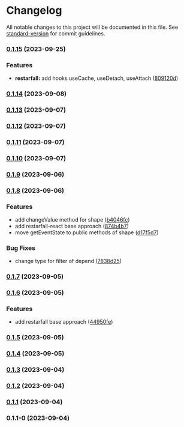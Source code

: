 # Changelog

All notable changes to this project will be documented in this file. See [standard-version](https://github.com/conventional-changelog/standard-version) for commit guidelines.

### [0.1.15](https://github.com/EvgenyiFedotov/restarfall/compare/v0.1.14...v0.1.15) (2023-09-25)


### Features

* **restarfall:** add hooks useCache, useDetach, useAttach ([809120d](https://github.com/EvgenyiFedotov/restarfall/commit/809120d4706ae84423203d8e2b5b0d269e806131))

### [0.1.14](https://github.com/EvgenyiFedotov/restarfall/compare/v0.1.13...v0.1.14) (2023-09-08)

### [0.1.13](https://github.com/EvgenyiFedotov/restarfall/compare/v0.1.12...v0.1.13) (2023-09-07)

### [0.1.12](https://github.com/EvgenyiFedotov/restarfall/compare/v0.1.11...v0.1.12) (2023-09-07)

### [0.1.11](https://github.com/EvgenyiFedotov/restarfall/compare/v0.1.10...v0.1.11) (2023-09-07)

### [0.1.10](https://github.com/EvgenyiFedotov/restarfall/compare/v0.1.9...v0.1.10) (2023-09-07)

### [0.1.9](https://github.com/EvgenyiFedotov/restarfall/compare/v0.1.8...v0.1.9) (2023-09-06)

### [0.1.8](https://github.com/EvgenyiFedotov/restarfall/compare/v0.1.7...v0.1.8) (2023-09-06)


### Features

* add changeValue method for shape ([b4046fc](https://github.com/EvgenyiFedotov/restarfall/commit/b4046fcf59f5542ae8feb9857d5b70be4f991a5f))
* add restarfall-react base approach ([874b4b7](https://github.com/EvgenyiFedotov/restarfall/commit/874b4b7604d655c92b3adccf217e0590644ac12d))
* move getEventState to public methods of shape ([d17f5d7](https://github.com/EvgenyiFedotov/restarfall/commit/d17f5d74914638286106130c1d4fcd2a95d16781))


### Bug Fixes

* change type for filter of depend ([7838d25](https://github.com/EvgenyiFedotov/restarfall/commit/7838d250a9df4a9821b9fbd8028b11b3a158edaf))

### [0.1.7](https://github.com/EvgenyiFedotov/restarfall/compare/v0.1.6...v0.1.7) (2023-09-05)

### [0.1.6](https://github.com/EvgenyiFedotov/restarfall/compare/v0.1.5...v0.1.6) (2023-09-05)


### Features

* add restarfall base approach ([44950fe](https://github.com/EvgenyiFedotov/restarfall/commit/44950fef126017cd6ffdcfed572a927d8eadf3c0))

### [0.1.5](https://github.com/EvgenyiFedotov/restarfall/compare/v0.1.4...v0.1.5) (2023-09-05)

### [0.1.4](https://github.com/EvgenyiFedotov/restarfall/compare/v0.1.3...v0.1.4) (2023-09-05)

### [0.1.3](https://github.com/EvgenyiFedotov/restarfall/compare/v0.1.2...v0.1.3) (2023-09-04)

### [0.1.2](https://github.com/EvgenyiFedotov/restarfall/compare/v0.1.1...v0.1.2) (2023-09-04)

### [0.1.1](https://github.com/EvgenyiFedotov/restarfall/compare/v0.1.1-0...v0.1.1) (2023-09-04)

### 0.1.1-0 (2023-09-04)

